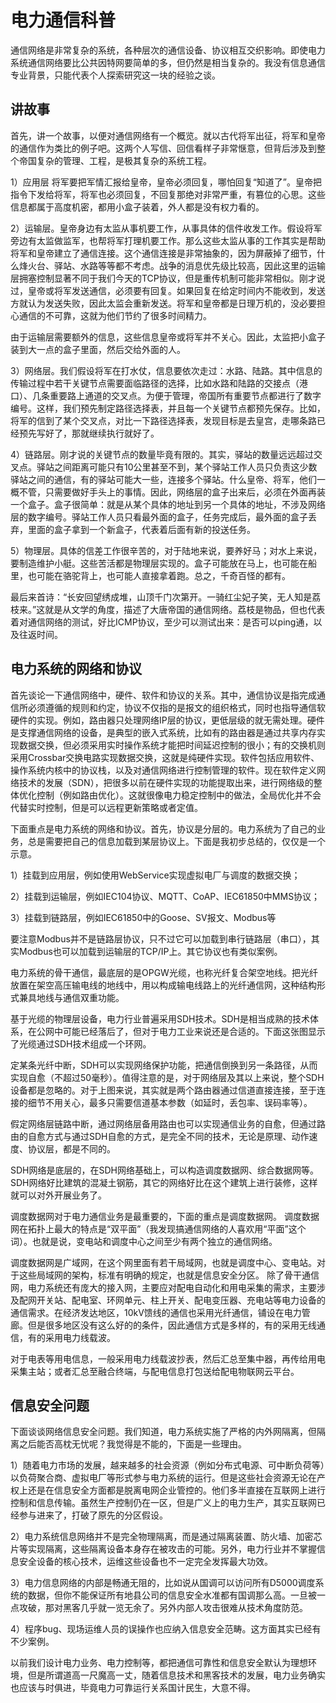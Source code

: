 # 电力通信科普

通信网络是非常复杂的系统，各种层次的通信设备、协议相互交织影响。即使电力系统通信网络要比公共因特网要简单的多，但仍然是相当复杂的。我没有信息通信专业背景，只能代表个人探索研究这一块的经验之谈。

## 讲故事
首先，讲一个故事，以便对通信网络有一个概览。就以古代将军出征，将军和皇帝的通信作为类比的例子吧。这两个人写信、回信看样子非常惬意，但背后涉及到整个帝国复杂的管理、工程，是极其复杂的系统工程。

1）应用层  将军要把军情汇报给皇帝，皇帝必须回复，哪怕回复“知道了”。皇帝把指令下发给将军，将军也必须回复，不回复那绝对非常严重，有篡位的心思。这些信息都属于高度机密，都用小盒子装着，外人都是没有权力看的。

2）运输层。皇帝身边有太监从事机要工作，从事具体的信件收发工作。假设将军旁边有太监做监军，也帮将军打理机要工作。那么这些太监从事的工作其实是帮助将军和皇帝建立了通信连接。这个通信连接是非常抽象的，因为屏蔽掉了细节，什么烽火台、驿站、水路等等都不考虑。战争的消息优先级比较高，因此这里的运输层拥塞控制显著不同于我们今天的TCP协议，但是重传机制可能非常相似。刚才说过，皇帝或将军发送通信，必须要有回复。如果回复在给定时间内不能收到，发送方就认为发送失败，因此太监会重新发送。将军和皇帝都是日理万机的，没必要担心通信的不可靠，这就为他们节约了很多时间精力。

由于运输层需要额外的信息，这些信息皇帝或将军并不关心。因此，太监把小盒子装到大一点的盒子里面，然后交给外面的人。

3）网络层。我们假设将军在打水仗，信息要依次走过：水路、陆路。其中信息的传输过程中若干关键节点需要面临路径的选择，比如水路和陆路的交接点（港口）、几条重要路上通道的交叉点。为便于管理，帝国所有重要节点都进行了数字编号。这样，我们预先制定路径选择表，并且每一个关键节点都预先保存。比如，将军的信到了某个交叉点，对比一下路径选择表，发现目标是去皇宫，走哪条路已经预先写好了，那就继续执行就好了。

4）链路层。刚才说的关键节点的数量毕竟有限的。其实，驿站的数量远远超过交叉点。驿站之间距离可能只有10公里甚至不到，某个驿站工作人员只负责这少数驿站之间的通信，有的驿站可能大一些，连接多个驿站。什么皇帝、将军，他们一概不管，只需要做好手头上的事情。因此，网络层的盒子出来后，必须在外面再装一个盒子。盒子很简单：就是从某个具体的地址到另一个具体的地址，不涉及网络层的数字编号。驿站工作人员只看最外面的盒子，任务完成后，最外面的盒子丢弃，里面的盒子拿到一个新盒子，代表着后面有新的投送任务。

5）物理层。具体的信差工作很辛苦的，对于陆地来说，要养好马；对水上来说，要制造维护小艇。这些苦活都是物理层实现的。盒子可能放在马上，也可能在船里，也可能在骆驼背上，也可能人直接拿着跑。总之，千奇百怪的都有。

最后来首诗：“长安回望绣成堆，山顶千门次第开。一骑红尘妃子笑，无人知是荔枝来。”这就是从文学的角度，描述了大唐帝国的通信网络。荔枝是物品，但也代表着对通信网络的测试，好比ICMP协议，至少可以测试出来：是否可以ping通，以及往返时间。

## 电力系统的网络和协议

首先谈论一下通信网络中，硬件、软件和协议的关系。其中，通信协议是指完成通信所必须遵循的规则和约定，协议不仅指的是报文的组织格式，同时也指导通信软硬件的实现。例如，路由器只处理网络IP层的协议，更低层级的就无需处理。硬件是支撑通信网络的设备，是典型的嵌入式系统，比如有的路由器是通过共享内存实现数据交换，但必须采用实时操作系统才能把时间延迟控制的很小；有的交换机则采用Crossbar交换电路实现数据交换，这就是纯硬件实现。软件包括应用软件、操作系统内核中的协议栈，以及对通信网络进行控制管理的软件。现在软件定义网络技术的发展（SDN），把很多以前在硬件实现的功能提取出来，进行网络级的整体优化控制（例如路由优化）。这就很像电力稳定控制中的做法，全局优化并不会代替实时控制，但是可以远程更新策略或者定值。

下面重点是电力系统的网络和协议。首先，协议是分层的。电力系统为了自己的业务，总是需要把自己的信息加载到某层协议上。下面是我初步总结的，仅仅是一个示意。

1）挂载到应用层，例如使用WebService实现虚拟电厂与调度的数据交换；

2）挂载到运输层，例如IEC104协议、MQTT、CoAP、IEC61850中MMS协议；

3）挂载到链路层，例如IEC61850中的Goose、SV报文、Modbus等

要注意Modbus并不是链路层协议，只不过它可以加载到串行链路层（串口），其实Modbus也可以加载到运输层的TCP/IP上。其它协议也有类似案例。

电力系统的骨干通信，最底层的是OPGW光缆，也称光纤复合架空地线。把光纤放置在架空高压输电线的地线中，用以构成输电线路上的光纤通信网，这种结构形式兼具地线与通信双重功能。

基于光缆的物理层设备，电力行业普遍采用SDH技术。SDH是相当成熟的技术体系，在公网中可能已经落后了，但对于电力工业来说还是合适的。下面这张图显示了光缆通过SDH技术组成一个环网。

定某条光纤中断，SDH可以实现网络保护功能，把通信倒换到另一条路径，从而实现自愈（不超过50毫秒）。值得注意的是，对于网络层及其以上来说，整个SDH设备都是忽略的。对于上图来说，其实就是两个路由器通过信道直接连接，至于连接的细节不用关心，最多只需要信道基本参数（如延时，丢包率、误码率等）。

假定网络层链路中断，通过网络层备用路由也可以实现通信业务的自愈，但通过路由的自愈方式与通过SDH自愈的方式，是完全不同的技术，无论是原理、动作速度、协议层，都是不同的。

SDH网络是底层的，在SDH网络基础上，可以构造调度数据网、综合数据网等。SDH网络好比建筑的混凝土钢筋，其它的网络好比在这个建筑上进行装修，这样就可以对外开展业务了。

调度数据网对于电力通信业务是最重要的，下面的重点是调度数据网。
调度数据网在拓扑上最大的特点是“双平面”（我发现搞通信网络的人喜欢用“平面”这个词）。也就是说，变电站和调度中心之间至少有两个独立的通信网络。

调度数据网是广域网，在这个网里面有若干局域网，也就是调度中心、变电站。对于这些局域网的架构，标准有明确的规定，也就是信息安全分区。
除了骨干通信网，电力系统还有庞大的接入网，主要应对配电自动化和用电采集的需求，主要涉及配网开关站、配电室、环网单元、柱上开关、配电变压器、充电站等电力设备的通信需求。在经济发达地区，10kV馈线的通信也采用光纤通信，铺设在电力管廊。但是很多地区没有这么好的的条件，因此通信方式是多样的，有的采用无线通信，有的采用电力线载波。

对于电表等用电信息，一般采用电力线载波抄表，然后汇总至集中器，再传给用电采集主站；或者汇总至融合终端，与配电信息打包送给配电物联网云平台。

## 信息安全问题

下面谈谈网络信息安全问题。我们知道，电力系统实施了严格的内外网隔离，但隔离之后能否高枕无忧呢？我觉得是不能的，下面是一些理由。

1）随着电力市场的发展，越来越多的社会资源（例如分布式电源、可中断负荷等）以负荷聚合商、虚拟电厂等形式参与电力系统的运行。但是这些社会资源无论在产权上还是在信息安全方面都是脱离电网企业管控的。他们多半直接在互联网上进行控制和信息传输。虽然生产控制仍在一区，但是广义上的电力生产，其实互联网已经参与进来了，打破了原先的分区假设。

2）电力系统信息网络并不是完全物理隔离，而是通过隔离装置、防火墙、加密芯片等实现隔离，这些隔离设备本身存在被攻击的可能。另外，电力行业并不掌握信息安全设备的核心技术，运维这些设备也不一定完全发挥最大功效。

3）电力信息网络的内部是畅通无阻的，比如说从国调可以访问所有D5000调度系统的数据，但你不能保证所有地县公司的信息安全水准都有国调那么高。一旦被一点攻破，那对黑客几乎就一览无余了。另外内部人攻击很难从技术角度防范。

4）程序bug、现场运维人员的误操作也应纳入信息安全范畴。这方面其实已经有不少案例。

以前我们设计电力业务、电力控制等，都把通信可靠性和信息安全默认为理想环境，但是所谓道高一尺魔高一丈，随着信息技术和黑客技术的发展，电力业务确实也应该与时俱进，毕竟电力可靠运行关系国计民生，大意不得。